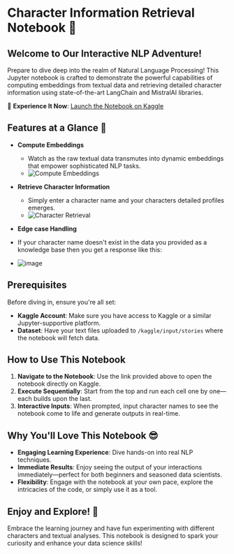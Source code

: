 # Character Information Retrieval Notebook 🌟

## Welcome to Our Interactive NLP Adventure!
Prepare to dive deep into the realm of Natural Language Processing! This Jupyter notebook is crafted to demonstrate the powerful capabilities of computing embeddings from textual data and retrieving detailed character information using state-of-the-art LangChain and MistralAI libraries.

🔗 **Experience It Now**: [Launch the Notebook on Kaggle](https://www.kaggle.com/code/anannyachaudhary/langchain-assignment)

## Features at a Glance 🚀
- **Compute Embeddings**
  - Watch as the raw textual data transmutes into dynamic embeddings that empower sophisticated NLP tasks.
  - ![Compute Embeddings](https://github.com/user-attachments/assets/7e5ec5e1-89f3-4c68-8f5d-d2e815cab02a)

- **Retrieve Character Information**
  - Simply enter a character name and your characters detailed profiles emerges.
  - ![Character Retrieval](https://github.com/user-attachments/assets/fadeca18-2af5-4fcc-b004-4c44d10f3b82)
 
- **Edge case Handling**
- If your character name doesn't exist in the data you provided as a knowledge base then you get a response like this:
- ![image](https://github.com/user-attachments/assets/b616bd8d-9004-4276-ba8a-f9459cffe6fd)

## Prerequisites
Before diving in, ensure you're all set:
- **Kaggle Account**: Make sure you have access to Kaggle or a similar Jupyter-supportive platform.
- **Dataset**: Have your text files uploaded to `/kaggle/input/stories` where the notebook will fetch data.

## How to Use This Notebook
1. **Navigate to the Notebook**: Use the link provided above to open the notebook directly on Kaggle.
2. **Execute Sequentially**: Start from the top and run each cell one by one—each builds upon the last.
3. **Interactive Inputs**: When prompted, input character names to see the notebook come to life and generate outputs in real-time.

## Why You'll Love This Notebook 😎
- **Engaging Learning Experience**: Dive hands-on into real NLP techniques.
- **Immediate Results**: Enjoy seeing the output of your interactions immediately—perfect for both beginners and seasoned data scientists.
- **Flexibility**: Engage with the notebook at your own pace, explore the intricacies of the code, or simply use it as a tool.


## Enjoy and Explore! 🎉
Embrace the learning journey and have fun experimenting with different characters and textual analyses. This notebook is designed to spark your curiosity and enhance your data science skills!

